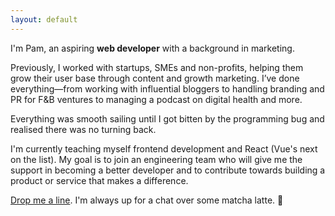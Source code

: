 ```yaml
---
layout: default
---
```


I'm Pam, an aspiring **web developer** with a background in marketing.

Previously, I worked with startups, SMEs and non-profits, helping them grow their user base through content and growth marketing. I’ve done everything—from working with influential bloggers to handling branding and PR for F&B ventures to managing a podcast on digital health and more.

Everything was smooth sailing until I got bitten by the programming bug and realised there was no turning back.

I'm currently teaching myself frontend development and React (Vue's next on the list). My goal is to join an engineering team who will give me the support in becoming a better developer and to contribute towards building a product or service that makes a difference.

<a href='mailto:pam.desilva@gmail.com'>Drop me a line</a>. I'm always up for a chat over some matcha latte. 🍵

